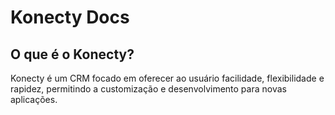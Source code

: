 
# Konecty Docs

## O que é o Konecty?

Konecty é um CRM focado em oferecer ao usuário facilidade, flexibilidade e rapidez, permitindo a customização e desenvolvimento para novas aplicações.